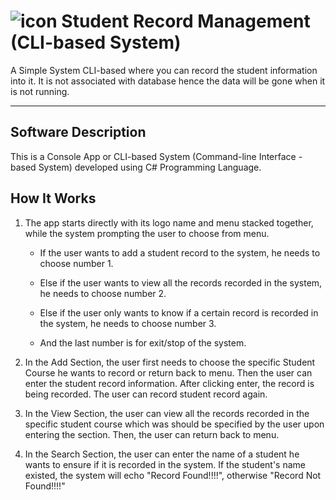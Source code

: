 # ![icon](favicon.ico) Student Record Management (CLI-based System)

<!-- 2022 -->

A Simple System CLI-based where you can record the student information into it. It is not associated with database hence the data
will be gone when it is not running.

---

## Software Description

This is a Console App or CLI-based System (Command-line Interface -based System) developed using C# Programming Language.

## How It Works

1. The app starts directly with its logo name and menu stacked together, while the system prompting the user to choose from menu.

    - If the user wants to add a student record to the system, he needs to choose number 1.

    - Else if the user wants to view all the records
recorded in the system, he needs to choose number 2.

    - Else if the user only wants to know if a certain record is recorded in the
system, he needs to choose number 3.
    - And the last number is for exit/stop of the system.

2. In the Add Section, the user first needs to choose the specific Student Course he wants to record or return back to menu.
Then the user can enter the student record information. After clicking enter, the record is being recorded. The user can
record student record again.

3. In the View Section, the user can view all the records recorded in the specific student course which was
should be specified by the user upon entering the section. Then, the user can return back to menu.

4. In the Search Section, the user can enter the name of a student he wants to ensure if it is recorded in the system.
If the student's name existed, the system will echo "Record Found!!!!", otherwise "Record Not Found!!!!"
